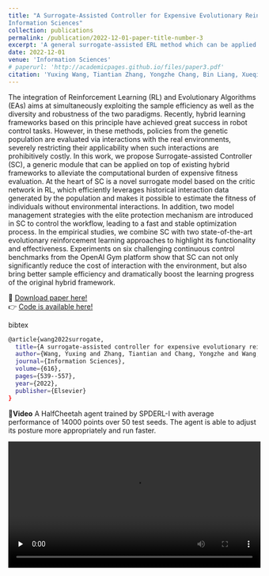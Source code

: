 ```yaml
---
title: "A Surrogate-Assisted Controller for Expensive Evolutionary Reinforcement Learning
Information Sciences"
collection: publications
permalink: /publication/2022-12-01-paper-title-number-3
excerpt: 'A general surrogate-assisted ERL method which can be applied to existing hybrid frameworks to alleviate the computational burden of expensive fitness evaluation. <br/><img src='/images/serl.jpg' width=300>'
date: 2022-12-01
venue: 'Information Sciences'
# paperurl: 'http://academicpages.github.io/files/paper3.pdf'
citation: 'Yuxing Wang, Tiantian Zhang, Yongzhe Chang, Bin Liang, Xueqian Wang, Bo Yuan'
---
```


The integration of Reinforcement Learning (RL) and Evolutionary Algorithms (EAs) aims at simultaneously exploiting the sample efficiency as well as the diversity and robustness of the two paradigms. Recently, hybrid learning frameworks based on this principle have achieved great success in robot control tasks. However, in these methods, policies from the genetic population are evaluated via interactions with the real environments, severely restricting their applicability when such interactions are prohibitively costly. In this work, we propose Surrogate-assisted Controller (SC), a generic module that can be applied on top of existing hybrid frameworks to alleviate the computational burden of expensive fitness evaluation. At the heart of SC is a novel surrogate model based on the critic network in RL, which efficiently leverages historical interaction data generated by the population and makes it possible to estimate the fitness of individuals without environmental interactions. In addition, two model management strategies with the elite protection mechanism are introduced in SC to control the workflow, leading to a fast and stable optimization process. In the empirical studies, we combine SC with two state-of-the-art evolutionary reinforcement learning approaches to highlight its functionality and effectiveness. Experiments on six challenging continuous control benchmarks from the OpenAI Gym platform show that SC can not only significantly reduce the cost of interaction with the environment, but also bring better sample efficiency and dramatically boost the learning progress of the original hybrid framework.

&#x1F4C2; [Download paper here!](https://www.sciencedirect.com/science/article/abs/pii/S0020025522012658)<br />
&#x1F449; [Code is available here!](https://github.com/Yuxing-Wang-THU/Surrogate-assisted-ERL)<br />

bibtex<br />
```bash
@article{wang2022surrogate,
  title={A surrogate-assisted controller for expensive evolutionary reinforcement learning},
  author={Wang, Yuxing and Zhang, Tiantian and Chang, Yongzhe and Wang, Xueqian and Liang, Bin and Yuan, Bo},
  journal={Information Sciences},
  volume={616},
  pages={539--557},
  year={2022},
  publisher={Elsevier}
}
```
&#x1F3A6;**Video**
A HalfCheetah agent trained by SPDERL-I with average performance of 14000 points over 50 test seeds. The agent is able to adjust its posture more appropriately and run faster.

<video id="video" controls="" preload="none" width=510>
    <source id="mp4" src="/images/2.HalfCheetah_trained_by_SPDERL-I_14000.mp4" type="video/mp4">
</videos>

A Hopper agent trained by SPDERL-I with average performance of 4100 points over 50 test seeds. The agent jumps faster and learns to better stabilize the center of gravity.

<video id="video" controls="" preload="none" width=510>
    <source id="mp4" src="/images/3.Hopper_trained_by_SPDERL-I_4100.mp4" type="video/mp4">
</videos>

A Walker agent trained by SPDERL-G with average performance of 9000 points over 50 test seeds. The agent learns to walk with only one leg and use the other leg to maintain balance.

<video id="video" controls="" preload="none" width=510>
    <source id="mp4" src="/images/6.Walker_trained_by_SPDERL-G_9000.mp4" type="video/mp4">
</videos>